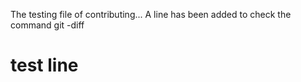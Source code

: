 The testing file of contributing...
A line has been added to check the command git -diff
# test line
